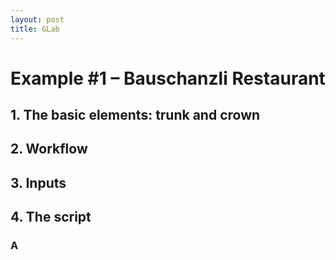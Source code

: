 ```yaml
---
layout: post
title: GLab
---
```

<script src="video.js"></script>
<script src="//code.jquery.com/jquery.js"></script>
<script src="//d3js.org/d3.v3.min.js"></script>
<script type="text/javascript" src="https://cdnjs.cloudflare.com/ajax/libs/gist-embed/2.7.1/gist-embed.min.js"></script>

# Example #1 – Bauschanzli Restaurant

## 1. The basic elements: trunk and crown

## 2. Workflow

## 3. Inputs

## 4. The script

### A

<div id="imageContainer1"></div>











<script>
var imgHeight = 431, imgWidth = 1000,      
    width =  1000, height = 431,             
    translate0 = [0, -100], scale0 = 1;  

svg1 = d3.select("#imageContainer1").append("svg")
    .attr("width",  width + "px")
    .attr("height", height + "px");

svg1.append("rect")
    .attr("class", "overlay")
    .attr("width", width + "px")
    .attr("height", height + "px");

svg1 = svg1.append("g")
    .attr("transform", "translate(" + translate0 + ")scale(" + scale0 + ")")
    .call(d3.behavior.zoom().scaleExtent([1, 3]).on("zoom", zoom))
  .append("g");

svg1.append("image")
    .attr("width",  imgWidth + "px")
    .attr("height", imgHeight + "px")
    .attr("xlink:href", "/images/compDes18/geomLab401.PNG");

function zoom() {
  svg1.attr("transform", "translate(" + d3.event.translate + ")scale(" + d3.event.scale + ")");
  }
</script>
 